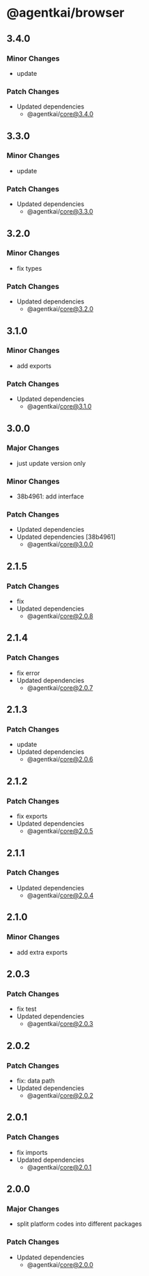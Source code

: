 # @agentkai/browser

## 3.4.0

### Minor Changes

- update

### Patch Changes

- Updated dependencies
    - @agentkai/core@3.4.0

## 3.3.0

### Minor Changes

- update

### Patch Changes

- Updated dependencies
    - @agentkai/core@3.3.0

## 3.2.0

### Minor Changes

- fix types

### Patch Changes

- Updated dependencies
    - @agentkai/core@3.2.0

## 3.1.0

### Minor Changes

- add exports

### Patch Changes

- Updated dependencies
    - @agentkai/core@3.1.0

## 3.0.0

### Major Changes

- just update version only

### Minor Changes

- 38b4961: add interface

### Patch Changes

- Updated dependencies
- Updated dependencies [38b4961]
    - @agentkai/core@3.0.0

## 2.1.5

### Patch Changes

- fix
- Updated dependencies
    - @agentkai/core@2.0.8

## 2.1.4

### Patch Changes

- fix error
- Updated dependencies
    - @agentkai/core@2.0.7

## 2.1.3

### Patch Changes

- update
- Updated dependencies
    - @agentkai/core@2.0.6

## 2.1.2

### Patch Changes

- fix exports
- Updated dependencies
    - @agentkai/core@2.0.5

## 2.1.1

### Patch Changes

- Updated dependencies
    - @agentkai/core@2.0.4

## 2.1.0

### Minor Changes

- add extra exports

## 2.0.3

### Patch Changes

- fix test
- Updated dependencies
    - @agentkai/core@2.0.3

## 2.0.2

### Patch Changes

- fix: data path
- Updated dependencies
    - @agentkai/core@2.0.2

## 2.0.1

### Patch Changes

- fix imports
- Updated dependencies
    - @agentkai/core@2.0.1

## 2.0.0

### Major Changes

- split platform codes into different packages

### Patch Changes

- Updated dependencies
    - @agentkai/core@2.0.0
